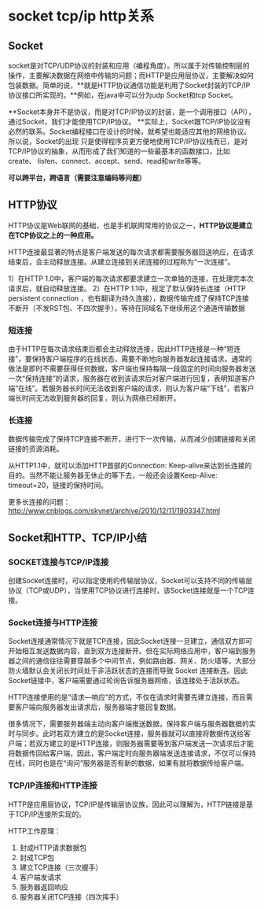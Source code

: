 # socket tcp/ip http关系

## Socket

socket是对TCP/UDP协议的封装和应用（编程角度）。所以属于对传输控制层的操作，主要解决数据在网络中传输的问题；而HTTP是应用层协议，主要解决如何包装数据。简单的说，**就是HTTP协议通信功能是利用了Socket封装的TCP/IP协议接口所实现的。**例如，在java中可以分为udp Socket和tcp Socket。

**Socket本身并不是协议，而是对TCP/IP协议的封装，是一个调用接口（API），通过Socket，我们才能使用TCP/IP协议。 **实际上，Socket跟TCP/IP协议没有必然的联系。Socket编程接口在设计的时候，就希望也能适应其他的网络协议。所以说，Socket的出现 只是使得程序员更方便地使用TCP/IP协议栈而已，是对TCP/IP协议的抽象，从而形成了我们知道的一些最基本的函数接口，比如create、 listen、connect、accept、send、read和write等等。

**可以跨平台，跨语言（需要注意编码等问题）**

## HTTP协议

HTTP协议是Web联网的基础，也是手机联网常用的协议之一，**HTTP协议是建立在TCP协议之上的一种应用。**

HTTP连接最显著的特点是客户端发送的每次请求都需要服务器回送响应，在请求结束后，会主动释放连接。从建立连接到关闭连接的过程称为“一次连接”。
 
1）在HTTP 1.0中，客户端的每次请求都要求建立一次单独的连接，在处理完本次请求后，就自动释放连接。
2）在HTTP 1.1中，规定了默认保持长连接（HTTP persistent connection ，也有翻译为持久连接），数据传输完成了保持TCP连接不断开（不发RST包、不四次握手），等待在同域名下继续用这个通道传输数据
 
### 短连接

由于HTTP在每次请求结束后都会主动释放连接，因此HTTP连接是一种“短连接”，要保持客户端程序的在线状态，需要不断地向服务器发起连接请求。通常的做法是即时不需要获得任何数据，客户端也保持每隔一段固定的时间向服务器发送一次“保持连接”的请求，服务器在收到该请求后对客户端进行回复，表明知道客户端“在线”。若服务器长时间无法收到客户端的请求，则认为客户端“下线”，若客户端长时间无法收到服务器的回复，则认为网络已经断开。

### 长连接

数据传输完成了保持TCP连接不断开，进行下一次传输，从而减少创建链接和关闭链接的资源消耗。

从HTTP1.1中，就可以添加HTTP首部的Connection: Keep-alive来达到长连接的目的。当然不能让服务器无休止的等下去，一般还会设置Keep-Alive: timeout=20，链接的保持时间。

更多长连接的问题：http://www.cnblogs.com/skynet/archive/2010/12/11/1903347.html

## Socket和HTTP、TCP/IP小结

### SOCKET连接与TCP/IP连接

创建Socket连接时，可以指定使用的传输层协议，Socket可以支持不同的传输层协议（TCP或UDP），当使用TCP协议进行连接时，该Socket连接就是一个TCP连接。

### Socket连接与HTTP连接

Socket连接通常情况下就是TCP连接，因此Socket连接一旦建立，通信双方即可开始相互发送数据内容，直到双方连接断开。但在实际网络应用中，客户端到服务器之间的通信往往需要穿越多个中间节点，例如路由器、网关、防火墙等，大部分防火墙默认会关闭长时间处于非活跃状态的连接而导致 Socket 连接断连。因此Socket链接中，客户端需要通过轮询告诉服务器网络，该连接处于活跃状态。
 
HTTP连接使用的是“请求—响应”的方式，不仅在请求时需要先建立连接，而且需要客户端向服务器发出请求后，服务器端才能回复数据。
 
很多情况下，需要服务器端主动向客户端推送数据，保持客户端与服务器数据的实时与同步。此时若双方建立的是Socket连接，服务器就可以直接将数据传送给客户端；若双方建立的是HTTP连接，则服务器需要等到客户端发送一次请求后才能将数据传回给客户端，因此，客户端定时向服务器端发送连接请求，不仅可以保持在线，同时也是在“询问”服务器是否有新的数据，如果有就将数据传给客户端。

### TCP/IP连接和HTTP连接

HTTP是应用层协议，TCP/IP是传输层协议族，因此可以理解为，HTTP链接是基于TCP/IP连接所实现的。

HTTP工作原理：

1. 封成HTTP请求数据包
2. 封成TCP包
3. 建立TCP连接（三次握手）
4. 客户端发请求
5. 服务器返回响应
6. 服务器关闭TCP连接（四次挥手）